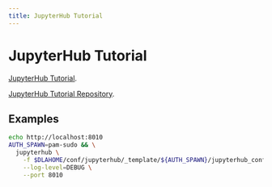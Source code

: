 ```yaml
---
title: JupyterHub Tutorial
---
```


# JupyterHub Tutorial

[JupyterHub Tutorial](https://jupyterhub-tutorial.readthedocs.io).

[JupyterHub Tutorial Repository](https://github.com/jupyterhub/jupyterhub-tutorial).

## Examples

```bash
echo http://localhost:8010
AUTH_SPAWN=pam-sudo && \
  jupyterhub \
    -f $DLAHOME/conf/jupyterhub/_template/${AUTH_SPAWN}/jupyterhub_config.py \
    --log-level=DEBUG \
    --port 8010
```
